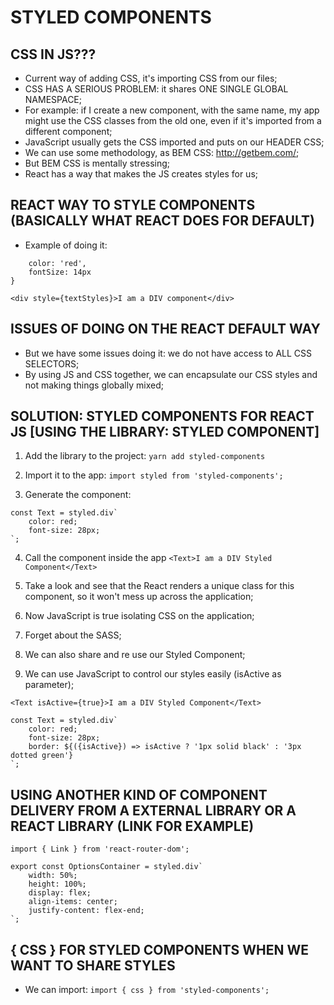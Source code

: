 # STYLED COMPONENTS

## CSS IN JS???
- Current way of adding CSS, it's importing CSS from our files;
- CSS HAS A SERIOUS PROBLEM: it shares ONE SINGLE GLOBAL NAMESPACE;
- For example: if I create a new component, with the same name, my app might use the CSS classes from the old one, even if it's imported from a different component;
- JavaScript usually gets the CSS imported and puts on our HEADER CSS;
- We can use some methodology, as BEM CSS: http://getbem.com/;
- But BEM CSS is mentally stressing;
- React has a way that makes the JS creates styles for us;

## REACT WAY TO STYLE COMPONENTS (BASICALLY WHAT REACT DOES FOR DEFAULT)
- Example of doing it:
```const textStyles = {
    color: 'red',
    fontSize: 14px
}

<div style={textStyles}>I am a DIV component</div>
```
## ISSUES OF DOING ON THE REACT DEFAULT WAY
- But we have some issues doing it: we do not have access to ALL CSS SELECTORS;
- By using JS and CSS together, we can encapsulate our CSS styles and not making things globally mixed;

## SOLUTION: STYLED COMPONENTS FOR REACT JS [USING THE LIBRARY: STYLED COMPONENT]
1. Add the library to the project:
``yarn add styled-components``

2. Import it to the app:
``import styled from 'styled-components';``

3. Generate the component:
```
const Text = styled.div`
    color: red;
    font-size: 28px;
`;
```

4. Call the component inside the app
``<Text>I am a DIV Styled Component</Text>``

5. Take a look and see that the React renders a unique class for this component, so it won't mess up across the application;

6. Now JavaScript is true isolating CSS on the application;

7. Forget about the SASS;

8. We can also share and re use our Styled Component;

9. We can use JavaScript to control our styles easily (isActive as parameter);
```
<Text isActive={true}>I am a DIV Styled Component</Text>

const Text = styled.div`
    color: red;
    font-size: 28px;
    border: ${({isActive}) => isActive ? '1px solid black' : '3px dotted green'}
`;
```

## USING ANOTHER KIND OF COMPONENT DELIVERY FROM A EXTERNAL LIBRARY OR A REACT LIBRARY (LINK FOR EXAMPLE)

```
import { Link } from 'react-router-dom';

export const OptionsContainer = styled.div`
    width: 50%;
    height: 100%;
    display: flex;
    align-items: center;
    justify-content: flex-end;
`;
```

## { CSS } FOR STYLED COMPONENTS WHEN WE WANT TO SHARE STYLES
- We can import:
``import { css } from 'styled-components';``